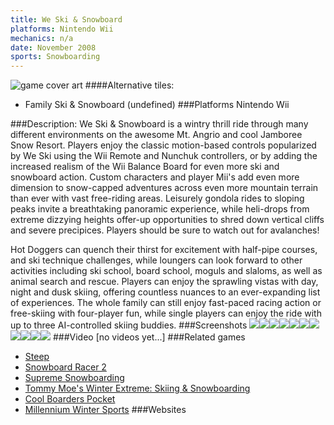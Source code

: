 ```yaml
---
title: We Ski & Snowboard
platforms: Nintendo Wii
mechanics: n/a
date: November 2008
sports: Snowboarding
---
```

![game cover art](//images.igdb.com/igdb/image/upload/t_cover_big/clduvvnpqvue4qsrccoz.jpg "Logo Title Text 1")
####Alternative tiles:
* Family Ski & Snowboard (undefined)
###Platforms
Nintendo Wii

###Description:
We Ski & Snowboard is a wintry thrill ride through many different environments on the awesome Mt. Angrio and cool Jamboree Snow Resort. Players enjoy the classic motion-based controls popularized by We Ski using the Wii Remote and Nunchuk controllers, or by adding the increased realism of the Wii Balance Board for even more ski and snowboard action. Custom characters and player Mii's add even more dimension to snow-capped adventures across even more mountain terrain than ever with vast free-riding areas. Leisurely gondola rides to sloping peaks invite a breathtaking panoramic experience, while heli-drops from extreme dizzying heights offer-up opportunities to shred down vertical cliffs and severe precipices. Players should be sure to watch out for avalanches! 
 
 
 
Hot Doggers can quench their thirst for excitement with half-pipe courses, and ski technique challenges, while loungers can look forward to other activities including ski school, board school, moguls and slaloms, as well as animal search and rescue. Players can enjoy the sprawling vistas with day, night and dusk skiing, offering countless nuances to an ever-expanding list of experiences. The whole family can still enjoy fast-paced racing action or free-skiing with four-player fun, while single players can enjoy the ride with up to three AI-controlled skiing buddies.
###Screenshots
<a target="_blank" rel="noopener noreferrer" href="//images.igdb.com/igdb/image/upload/t_cover_big/pp1pm3eet8klg2qzzbo0.jpg"><img src="//images.igdb.com/igdb/image/upload/t_thumb/pp1pm3eet8klg2qzzbo0.jpg"/></a><a target="_blank" rel="noopener noreferrer" href="//images.igdb.com/igdb/image/upload/t_cover_big/o92mmtgawu2uzf5mfxze.jpg"><img src="//images.igdb.com/igdb/image/upload/t_thumb/o92mmtgawu2uzf5mfxze.jpg"/></a><a target="_blank" rel="noopener noreferrer" href="//images.igdb.com/igdb/image/upload/t_cover_big/uuntywkixyokf4p8pf05.jpg"><img src="//images.igdb.com/igdb/image/upload/t_thumb/uuntywkixyokf4p8pf05.jpg"/></a><a target="_blank" rel="noopener noreferrer" href="//images.igdb.com/igdb/image/upload/t_cover_big/bt8k7nuukiamaoow7bhz.jpg"><img src="//images.igdb.com/igdb/image/upload/t_thumb/bt8k7nuukiamaoow7bhz.jpg"/></a><a target="_blank" rel="noopener noreferrer" href="//images.igdb.com/igdb/image/upload/t_cover_big/axlj8eekflto0egmhviz.jpg"><img src="//images.igdb.com/igdb/image/upload/t_thumb/axlj8eekflto0egmhviz.jpg"/></a><a target="_blank" rel="noopener noreferrer" href="//images.igdb.com/igdb/image/upload/t_cover_big/jq0u0dgoqpkkvcvpeaci.jpg"><img src="//images.igdb.com/igdb/image/upload/t_thumb/jq0u0dgoqpkkvcvpeaci.jpg"/></a><a target="_blank" rel="noopener noreferrer" href="//images.igdb.com/igdb/image/upload/t_cover_big/qgvj1hobdyklb4yfnl8j.jpg"><img src="//images.igdb.com/igdb/image/upload/t_thumb/qgvj1hobdyklb4yfnl8j.jpg"/></a><a target="_blank" rel="noopener noreferrer" href="//images.igdb.com/igdb/image/upload/t_cover_big/cb2xzhfz6ayz8wdeaisp.jpg"><img src="//images.igdb.com/igdb/image/upload/t_thumb/cb2xzhfz6ayz8wdeaisp.jpg"/></a><a target="_blank" rel="noopener noreferrer" href="//images.igdb.com/igdb/image/upload/t_cover_big/jaoqdfxapr0ilxxa29gu.jpg"><img src="//images.igdb.com/igdb/image/upload/t_thumb/jaoqdfxapr0ilxxa29gu.jpg"/></a><a target="_blank" rel="noopener noreferrer" href="//images.igdb.com/igdb/image/upload/t_cover_big/enagjhpfk5vaamftx5fl.jpg"><img src="//images.igdb.com/igdb/image/upload/t_thumb/enagjhpfk5vaamftx5fl.jpg"/></a><a target="_blank" rel="noopener noreferrer" href="//images.igdb.com/igdb/image/upload/t_cover_big/sv2twpziwtsqxgvhract.jpg"><img src="//images.igdb.com/igdb/image/upload/t_thumb/sv2twpziwtsqxgvhract.jpg"/></a>
###Video
[no videos yet...]
###Related games
* [Steep](/games/steep-19554/)
* [Snowboard Racer 2](/games/snowboard-racer-2-70560/)
* [Supreme Snowboarding](/games/supreme-snowboarding-9277/)
* [Tommy Moe's Winter Extreme: Skiing & Snowboarding](/games/tommy-moes-winter-extreme-skiing-and-snowboarding-42429/)
* [Cool Boarders Pocket](/games/cool-boarders-pocket-26133/)
* [Millennium Winter Sports](/games/millennium-winter-sports-49962/)
###Websites

